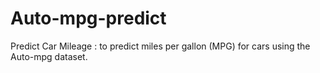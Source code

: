 # Auto-mpg-predict
Predict Car Mileage : to predict miles per gallon (MPG) for cars using the Auto-mpg dataset.

